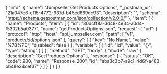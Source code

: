 {
  "info": {
    "name": "Jumpseller Get Products Options",
    "_postman_id": "21a047c6-ef15-4772-937d-b45cd669dc93",
    "description": "",
    "schema": "https://schema.getpostman.com/json/collection/v2.0.0/"
  },
  "item": [
    {
      "name": "Products",
      "item": [
        {
          "id": "30dcff8a-3d48-4e34-a0d4-f5302b5a0377",
          "name": "getProductsOptions.json",
          "request": {
            "url": {
              "protocol": "http",
              "host": "api.jumpseller.com",
              "path": [
                "v1",
                "products/:id/options.json"
              ],
              "query": [
                {
                  "key": "No Name",
                  "value": "%7B%7D",
                  "disabled": false
                }
              ],
              "variable": [
                {
                  "id": "id",
                  "value": "{}",
                  "type": "string"
                }
              ]
            },
            "method": "GET",
            "body": {
              "mode": "raw"
            },
            "description": "Get Products Options"
          },
          "response": [
            {
              "status": "OK",
              "code": 200,
              "name": "Response_200",
              "id": "aba3c3b7-a9c1-4d6f-a483-bb48e34cef37"
            }
          ]
        }
      ]
    }
  ]
}